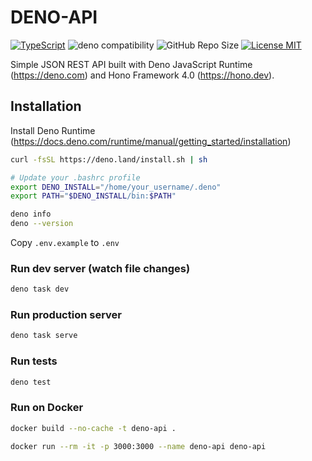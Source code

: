 # DENO-API

[![TypeScript](https://badges.frapsoft.com/typescript/code/typescript.svg?v=101)](https://www.typescriptlang.org/)
![deno compatibility](https://shield.deno.dev/deno/1.40.4)
![GitHub Repo Size](https://img.shields.io/github/repo-size/gonzaloplaza/express-ts-ddd)
[![License MIT](https://img.shields.io/badge/license-MIT-blue.svg)](LICENSE)

Simple JSON REST API built with Deno JavaScript Runtime (https://deno.com) and Hono Framework 4.0 (https://hono.dev).

## Installation

Install Deno Runtime (https://docs.deno.com/runtime/manual/getting_started/installation)

```bash
curl -fsSL https://deno.land/install.sh | sh

# Update your .bashrc profile
export DENO_INSTALL="/home/your_username/.deno"
export PATH="$DENO_INSTALL/bin:$PATH"

deno info
deno --version
```

Copy `.env.example` to `.env`

### Run dev server (watch file changes)

```bash
deno task dev
```

### Run production server

```bash
deno task serve
```

### Run tests

```bash
deno test
```

### Run on Docker

```sh
docker build --no-cache -t deno-api .

docker run --rm -it -p 3000:3000 --name deno-api deno-api
```
